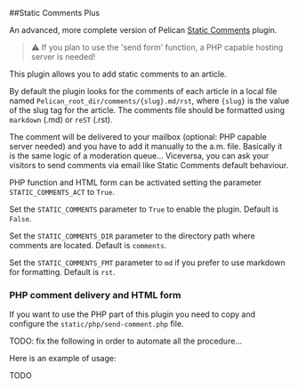 ##Static Comments Plus

An advanced, more complete version of Pelican [Static Comments](https://github.com/getpelican/pelican-plugins/tree/master/static_comments) plugin.

>:warning: If you plan to use the 'send form' function, a PHP capable hosting server is needed!

This plugin allows you to add static comments to an article.

By default the plugin looks for the comments of each article in a local file named
``Pelican_root_dir/comments/{slug}.md/rst``, where ``{slug}`` is the value of the slug tag for the
article. The comments file should be formatted using ``markdown`` (.md) or ``reST`` (.rst).

The comment will be delivered to your mailbox (optional: PHP capable server needed) and you have to add it manually to the a.m. file. Basically it is
the same logic of a moderation queue... Viceversa, you can ask your visitors to send comments via email like Static Comments default behaviour.

PHP function and HTML form can be activated setting the parameter ``STATIC_COMMENTS_ACT`` to ``True``.

Set the ``STATIC_COMMENTS`` parameter to ``True`` to enable the plugin. Default is
``False``.

Set the ``STATIC_COMMENTS_DIR`` parameter to the directory path where comments
are located. Default is ``comments``.

Set the ``STATIC_COMMENTS_FMT`` parameter to ``md`` if you prefer to use markdown for formatting. Default is ``rst``.

### PHP comment delivery and HTML form

If you want to use the PHP part of this plugin you need to copy and configure the ``static/php/send-comment.php`` file.

TODO: fix the following in order to automate all the procedure...

Here is an example of usage:

TODO
